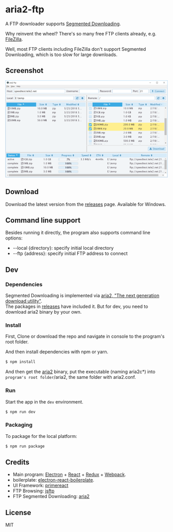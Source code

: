 # aria2-ftp

A FTP downloader supports [Segmented Downloading](https://whatbox.ca/wiki/Multi-threaded_and_Segmented_FTP).

Why reinvent the wheel? There's so many free FTP clients already, e.g. [FileZilla](https://filezilla-project.org/).

Well, most FTP clients including FileZilla don't support Segmented Downloading, which is too slow for large downloads.


## Screenshot
![Program UI](/screenshots/main.png)

## Download
Download the latest version from the [releases](https://github.com/balloy/aria2-ftp/releases) page.
Available for Windows.

## Command line support
Besides running it directly, the program also supports command line options:
- --local {directory}: specify initial local directory
- --ftp {address}: specify initial FTP address to connect

## Dev
### Dependencies
Segmented Downloading is implemented via [aria2, "The next generation download utility"](https://aria2.github.io/).
<br />
The packages in [releases](https://github.com/balloy/aria2-ftp/releases) have included it. But for dev, you need to download aria2 binary by your own.

### Install
First, Clone or download the repo and navigate in console to the program's root folder.

And then install dependencies with npm or yarn.

```bash
$ npm install
```

And then get the [aria2](https://github.com/aria2/aria2/releases/) binary, put the executable (naming aria2c*) into
`program's root folder`/aria2, the same folder with aria2.conf.

### Run
Start the app in the `dev` environment.

```bash
$ npm run dev
```

### Packaging
To package for the local platform:

```bash
$ npm run package
```

## Credits
- Main program: [Electron](https://electronjs.org/) + [React](https://reactjs.org/) + [Redux](https://redux.js.org/) + [Webpack](https://webpack.js.org/).
- boilerplate: [electron-react-boilerplate](https://github.com/chentsulin/electron-react-boilerplate).
- UI Framework: [primereact](https://www.primefaces.org/primereact/)
- FTP Browsing: [jsftp](https://github.com/sergi/jsftp)
- FTP Segmented Downloading: [aria2](https://aria2.github.io/)

## License
MIT
